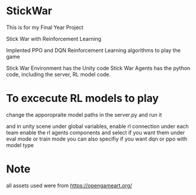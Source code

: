 # StickWar

This is for my Final Year Project

Stick War with Reinforcement Learning

Implented PPO and DQN Reinforcement Learning algorithms to play the game

Stick War Environment has the Unity code
Stick War Agents has the python code, including the server, RL model code.



# To excecute RL models to play
change the apporopraite model paths in the server.py and run it

and in unity scene under global variables, enable rl connection
under each team enable the rl agents components and select if you want them under eval mode or train mode
you can also specifiy if you want dqn or ppo with model type


# Note
all assets used were from https://opengameart.org/
